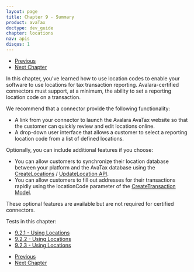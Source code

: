 ```yaml
---
layout: page
title: Chapter 9 - Summary
product: avaTax
doctype: dev_guide
chapter: locations
nav: apis
disqus: 1
---
```


<ul class="pager">
  <li class="previous"><a href="/avatax/dev-guide/locations/using-locations/"><i class="glyphicon glyphicon-chevron-left"></i>Previous</a></li>
  <li class="next"><a href="/avatax/dev-guide/consumer-use-tax/">Next Chapter<i class="glyphicon glyphicon-chevron-right"></i></a></li>
</ul>

In this chapter, you've learned how to use location codes to enable your software to use locations for tax transaction reporting.  Avalara-certified connectors must support, at a minimum, the ability to set a reporting location code on a transaction.

We recommend that a connector provide the following functionality:
<ul class="dev-guide-list">
    <li>A link from your connector to launch the Avalara AvaTax website so that the customer can quickly review and edit locations online.</li>
    <li>A drop-down user interface that allows a customer to select a reporting location code from a list of defined locations.</li>
</ul>

Optionally, you can include additional features if you choose:
<ul class="dev-guide-list">
    <li>You can allow customers to synchronize their location database between your platform and the AvaTax database using the <a class="dev-guide-link" href="https://developer.avalara.com/api-reference/avatax/rest/v2/methods/Locations/CreateLocations/">CreateLocations</a> / <a class="dev-guide-link" href="https://developer.avalara.com/api-reference/avatax/rest/v2/methods/Locations/UpdateLocation/">UpdateLocation API</a>.</li>
    <li>You can allow customers to fill out addresses for their transactions rapidly using the locationCode parameter of the <a class="dev-guide-link" href="https://developer.avalara.com/api-reference/avatax/rest/v2/models/CreateTransactionModel/">CreateTransaction Model</a>.</li>
</ul>

These optional features are available but are not required for certified connectors.

Tests in this chapter:
<ul class="dev-guide-list">
  <li><a href="/avatax/dev-guide/locations/using-locations/#test1">9.2.1 - Using Locations</a></li>
  <li><a href="/avatax/dev-guide/locations/using-locations/#test2">9.2.2 - Using Locations</a></li>
  <li><a href="/avatax/dev-guide/locations/using-locations/#test3">9.2.3 - Using Locations</a></li>
</ul>

<ul class="pager">
  <li class="previous"><a href="/avatax/dev-guide/locations/using-locations/"><i class="glyphicon glyphicon-chevron-left"></i>Previous</a></li>
  <li class="next"><a href="/avatax/dev-guide/consumer-use-tax/">Next Chapter<i class="glyphicon glyphicon-chevron-right"></i></a></li>
</ul>
